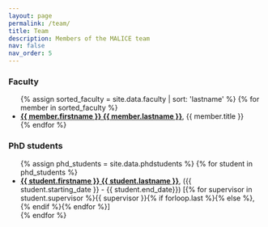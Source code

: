 ```yaml
---
layout: page
permalink: /team/
title: Team
description: Members of the MALICE team
nav: false
nav_order: 5
---
```


<h3>Faculty</h3>

<ul>
  {% assign sorted_faculty = site.data.faculty | sort: 'lastname' %}
  {% for member in sorted_faculty %}
    <li>
      <strong><a href="{{ member.url }}" target="_blank">{{ member.firstname }} {{ member.lastname }}</a></strong>,
      {{ member.title }}
    </li>
  {% endfor %}
</ul>



<h3>PhD students</h3>

<ul>
  {% assign phd_students = site.data.phdstudents %}
  {% for student in phd_students %}
    <li>
      <strong><a href="{{ member.url }}" target="_blank">{{ student.firstname }} {{ student.lastname }}</a></strong>,
      ({{ student.starting_date }} - {{ student.end_date}})
      [{% for supervisor in student.supervisor %}{{ supervisor }}{% if forloop.last %}{% else %}, {% endif %}{% endfor %}]<br>
    </li>
  {% endfor %}
</ul>
